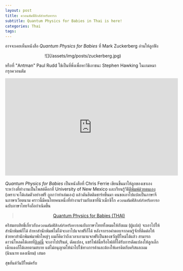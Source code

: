 ```yaml
---
layout: post
title: ควอนตัมฟิสิกส์สำหรับทารก
subtitle: Quantum Physics for Babies in Thai is here!
categories: Thai
tags:
---
```


อาจจะเคยเห็นหนังสือ *Quantum Physics for Babies* ที่ Mark Zuckerberg อ่านให้ลูกฟัง

<center>
![](/assets/img/posts/zuckerberg.jpg)
</center>

หรือที่ "Antman" Paul Rudd ใช้เป็นที่พึ่งเพื่อหาวิธีเอาชนะ Stephen Hawking ในเกมหมากรุกควอนตัม

<center>
<iframe width="560" height="315" src="https://www.youtube.com/embed/Hi0BzqV_b44?t=5m4s" frameborder="0" allowfullscreen></iframe>
</center>

*Quantum Physics for Babies* เป็นหนังสือที่ Chris Ferrie เขียนขึ้นมาให้ลูกของเขาเองระหว่างที่ทำงานเป็นโพสต์ด็อกที่ University of New Mexico และเรียนรู้วิธี[ตีพิมพ์ด้วยตนเอง](https://csferrie.com/2016/11/19/quantum-physics-for-babies/) (เพราะจะได้เล่มตัวอย่างฟรี ถูกกว่าทำเล่มเอง)  แล้วดันฮิตติดชาร์ทขึ้นมา คนขอเอาไปแปลเป็นภาษาจีนภาษาเวียตนาม คราวนี้มีคนไทยคนหนึ่งที่ทำงานร่วมกับเขาที่นิวเม็กซิโก *ควอนตัมฟิสิกส์สำหรับทารก*ฉบับภาษาไทยจึงถือกำเนิดขึ้น

<center>
<blockquote class="imgur-embed-pub" lang="en" data-id="a/D7MlQ"><a href="//imgur.com/D7MlQ">Quantum Physics for Babies (THAI)</a></blockquote><script async src="//s.imgur.com/min/embed.js" charset="utf-8"></script>
</center>

คริสมอบสิทธิ์เกี่ยวกับ*ควอนตัมฟิสิกส์สำหรับทารก*ฉบับภาษาไทยทั้งหมดให้กับผม (ผู้แปล) จะเอาไปให้สำนักพิมพ์ก็ได้ ถ้าหาสำนักพิมพ์ไม่ได้จะเอาไปแจกฟรีก็ได้ หลังจากรอคำตอบจากคนรู้จักที่ติดต่อให้ช่วยหาสำนักพิมพ์มาพักใหญ่ๆ ผมก็คิดว่าถึงเวลาเอามาแจกฟรีเป็นของขวัญปีใหม่ได้แล้ว สามารถดาวน์โหลดได้เลยที่[ลิงค์นี้](https://github.com/Ninnat/quantum_physics_for_babies_THAI/releases) จะเอาไปปรินต์, ดัดแปลง, แชร์ไฟล์นี้หรือไฟล์ที่ได้รับการดัดแปลงให้ลูกเล็กเด็กแดงก็ได้เลยตามสบาย แต่ไม่อนุญาตให้นำไปใช้ทางการค้าและต้องให้เครดิตกับคริสและผม (นินนาท แดงเนียม) เสมอ

สุขสันต์วันปีใหม่ครับ
